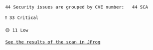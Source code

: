 <pre>44 Security issues are grouped by CVE number:&Tab;44 SCA<br><br><div style="display: flex; align-items: center; text-align: center">❗️ 33 Critical</div><br><div style="display: flex; align-items: center; text-align: center">🟡 11 Low</div><br><a href="https://test-platform-url.jfrog.io/ui/onDemandScanning/3d90ec4b-cf33-4846-6831-4bf9576f2235">See the results of the scan in JFrog</a></pre>